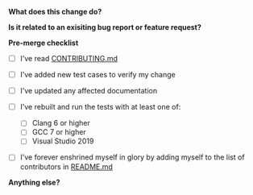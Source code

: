 <!--
    Please replace the HTML comments below with the requested information.
    Or leave them there and put your answers above/below them; you do you!

    Thanks for contributing!
-->



**What does this change do?**
<!--
    Changes all Foos to Bars.
--->



**Is it related to an exisiting bug report or feature request?**
<!--
    Fixes #69.
--->



**Pre-merge checklist**
<!--
    Not all of these will necessarily apply, particularly if you're not making a code change (e.g. fixing documentation).
    That's OK.
--->
- [ ] I've read [CONTRIBUTING.md]
- [ ] I've added new test cases to verify my change
- [ ] I've updated any affected documentation
- [ ] I've rebuilt and run the tests with at least one of:
    - [ ] Clang 6 or higher
    - [ ] GCC 7 or higher
    - [ ] Visual Studio 2019
- [ ] I've forever enshrined myself in glory by adding myself to the list of contributors in [README.md](https://github.com/marzer/muu/blob/master/README.md)



**Anything else?**
<!--
    According to all known laws of aviation, there is no way a bee should be able to fly.
    Its wings are too small to get its fat little body off the ground.
    The bee, of course, flies anyway, because bees don't care what humans think is impossible.
--->



[CONTRIBUTING.md]: https://github.com/marzer/muu/blob/master/CONTRIBUTING.md
[how-to]: https://github.com/marzer/muu/blob/master/CONTRIBUTING.md#regenerating-tomlhpp
[README.md]: https://github.com/marzer/muu/blob/master/README.md
